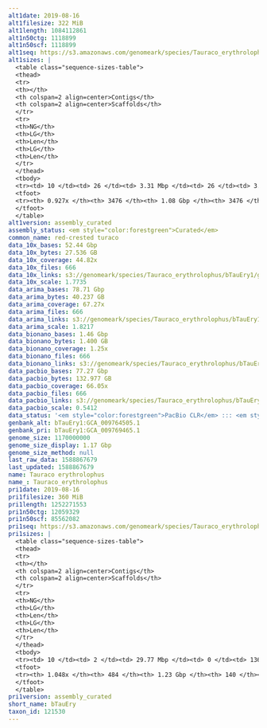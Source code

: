 ```yaml
---
alt1date: 2019-08-16
alt1filesize: 322 MiB
alt1length: 1084112861
alt1n50ctg: 1118899
alt1n50scf: 1118899
alt1seq: https://s3.amazonaws.com/genomeark/species/Tauraco_erythrolophus/bTauEry1/assembly_curated/bTauEry1.alt.cur.20190816.fasta.gz
alt1sizes: |
  <table class="sequence-sizes-table">
  <thead>
  <tr>
  <th></th>
  <th colspan=2 align=center>Contigs</th>
  <th colspan=2 align=center>Scaffolds</th>
  </tr>
  <tr>
  <th>NG</th>
  <th>LG</th>
  <th>Len</th>
  <th>LG</th>
  <th>Len</th>
  </tr>
  </thead>
  <tbody>
  <tr><td> 10 </td><td> 26 </td><td> 3.31 Mbp </td><td> 26 </td><td> 3.31 Mbp </td></tr>  <tr><td> 20 </td><td> 67 </td><td> 2.49 Mbp </td><td> 67 </td><td> 2.49 Mbp </td></tr>  <tr><td> 30 </td><td> 121 </td><td> 1.86 Mbp </td><td> 121 </td><td> 1.86 Mbp </td></tr>  <tr><td> 40 </td><td> 194 </td><td> 1.44 Mbp </td><td> 194 </td><td> 1.44 Mbp </td></tr>  <tr style="background-color:#cccccc;"><td> 50 </td><td> 286 </td><td> 1.12 Mbp </td><td> 286 </td><td> 1.12 Mbp </td></tr>  <tr><td> 60 </td><td> 405 </td><td> 0.85 Mbp </td><td> 405 </td><td> 0.85 Mbp </td></tr>  <tr><td> 70 </td><td> 570 </td><td> 0.57 Mbp </td><td> 570 </td><td> 0.57 Mbp </td></tr>  <tr><td> 80 </td><td> 875 </td><td> 239.37 Kbp </td><td> 875 </td><td> 239.37 Kbp </td></tr>  <tr><td> 90 </td><td> 2319 </td><td> 41.45 Kbp </td><td> 2319 </td><td> 41.45 Kbp </td></tr>  <tr><td> 100 </td><td> 0 </td><td>  </td><td> 0 </td><td>  </td></tr>  </tbody>
  <tfoot>
  <tr><th> 0.927x </th><th> 3476 </th><th> 1.08 Gbp </th><th> 3476 </th><th> 1.08 Gbp </th></tr>
  </tfoot>
  </table>
alt1version: assembly_curated
assembly_status: <em style="color:forestgreen">Curated</em>
common_name: red-crested turaco
data_10x_bases: 52.44 Gbp
data_10x_bytes: 27.536 GB
data_10x_coverage: 44.82x
data_10x_files: 666
data_10x_links: s3://genomeark/species/Tauraco_erythrolophus/bTauEry1/genomic_data/10x/<br>
data_10x_scale: 1.7735
data_arima_bases: 78.71 Gbp
data_arima_bytes: 40.237 GB
data_arima_coverage: 67.27x
data_arima_files: 666
data_arima_links: s3://genomeark/species/Tauraco_erythrolophus/bTauEry1/genomic_data/arima/<br>
data_arima_scale: 1.8217
data_bionano_bases: 1.46 Gbp
data_bionano_bytes: 1.400 GB
data_bionano_coverage: 1.25x
data_bionano_files: 666
data_bionano_links: s3://genomeark/species/Tauraco_erythrolophus/bTauEry1/genomic_data/bionano/<br>
data_pacbio_bases: 77.27 Gbp
data_pacbio_bytes: 132.977 GB
data_pacbio_coverage: 66.05x
data_pacbio_files: 666
data_pacbio_links: s3://genomeark/species/Tauraco_erythrolophus/bTauEry1/genomic_data/pacbio/<br>
data_pacbio_scale: 0.5412
data_status: '<em style="color:forestgreen">PacBio CLR</em> ::: <em style="color:forestgreen">10x</em> ::: <em style="color:forestgreen">Bionano</em> ::: <em style="color:forestgreen">Arima</em>'
genbank_alt: bTauEry1:GCA_009764505.1
genbank_pri: bTauEry1:GCA_009769465.1
genome_size: 1170000000
genome_size_display: 1.17 Gbp
genome_size_method: null
last_raw_data: 1588867679
last_updated: 1588867679
name: Tauraco erythrolophus
name_: Tauraco_erythrolophus
pri1date: 2019-08-16
pri1filesize: 360 MiB
pri1length: 1252271553
pri1n50ctg: 12059329
pri1n50scf: 85562082
pri1seq: https://s3.amazonaws.com/genomeark/species/Tauraco_erythrolophus/bTauEry1/assembly_curated/bTauEry1.pri.cur.20190816.fasta.gz
pri1sizes: |
  <table class="sequence-sizes-table">
  <thead>
  <tr>
  <th></th>
  <th colspan=2 align=center>Contigs</th>
  <th colspan=2 align=center>Scaffolds</th>
  </tr>
  <tr>
  <th>NG</th>
  <th>LG</th>
  <th>Len</th>
  <th>LG</th>
  <th>Len</th>
  </tr>
  </thead>
  <tbody>
  <tr><td> 10 </td><td> 2 </td><td> 29.77 Mbp </td><td> 0 </td><td> 136.89 Mbp </td></tr>  <tr><td> 20 </td><td> 6 </td><td> 25.72 Mbp </td><td> 1 </td><td> 133.26 Mbp </td></tr>  <tr><td> 30 </td><td> 11 </td><td> 21.08 Mbp </td><td> 2 </td><td> 105.53 Mbp </td></tr>  <tr><td> 40 </td><td> 17 </td><td> 16.82 Mbp </td><td> 3 </td><td> 93.02 Mbp </td></tr>  <tr style="background-color:#cccccc;"><td> 50 </td><td> 26 </td><td style="background-color:#88ff88;"> 12.06 Mbp </td><td> 5 </td><td style="background-color:#88ff88;"> 85.56 Mbp </td></tr>  <tr><td> 60 </td><td> 37 </td><td> 8.83 Mbp </td><td> 6 </td><td> 74.18 Mbp </td></tr>  <tr><td> 70 </td><td> 52 </td><td> 6.40 Mbp </td><td> 8 </td><td> 45.29 Mbp </td></tr>  <tr><td> 80 </td><td> 74 </td><td> 4.42 Mbp </td><td> 11 </td><td> 30.41 Mbp </td></tr>  <tr><td> 90 </td><td> 109 </td><td> 2.50 Mbp </td><td> 16 </td><td> 23.25 Mbp </td></tr>  <tr><td> 100 </td><td> 184 </td><td> 0.90 Mbp </td><td> 23 </td><td> 12.78 Mbp </td></tr>  </tbody>
  <tfoot>
  <tr><th> 1.048x </th><th> 484 </th><th> 1.23 Gbp </th><th> 140 </th><th> 1.25 Gbp </th></tr>
  </tfoot>
  </table>
pri1version: assembly_curated
short_name: bTauEry
taxon_id: 121530
---
```

